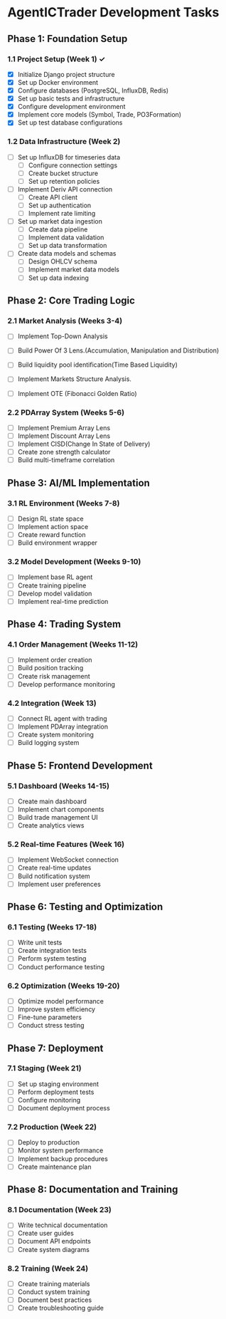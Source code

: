 # AgentICTrader Development Tasks

## Phase 1: Foundation Setup

### 1.1 Project Setup (Week 1) ✓
- [x] Initialize Django project structure
- [x] Set up Docker environment
- [x] Configure databases (PostgreSQL, InfluxDB, Redis)
- [x] Set up basic tests and infrastructure
- [x] Configure development environment
- [x] Implement core models (Symbol, Trade, PO3Formation)
- [x] Set up test database configurations

### 1.2 Data Infrastructure (Week 2)
- [ ] Set up InfluxDB for timeseries data
  - [ ] Configure connection settings
  - [ ] Create bucket structure
  - [ ] Set up retention policies
- [ ] Implement Deriv API connection
  - [ ] Create API client
  - [ ] Set up authentication
  - [ ] Implement rate limiting
- [ ] Set up market data ingestion
  - [ ] Create data pipeline
  - [ ] Implement data validation
  - [ ] Set up data transformation
- [ ] Create data models and schemas
  - [ ] Design OHLCV schema
  - [ ] Implement market data models
  - [ ] Set up data indexing

## Phase 2: Core Trading Logic

### 2.1 Market Analysis (Weeks 3-4)
- [ ] Implement Top-Down Analysis 
- [ ] Build Power Of 3 Lens.(Accumulation, Manipulation and Distribution)
- [ ] Build liquidity pool identification(Time Based Liquidity)
- [ ] Implement Markets Structure Analysis.
- [ ] Implement OTE (Fibonacci Golden Ratio)


### 2.2 PDArray System (Weeks 5-6)
- [ ] Implement Premium Array Lens
- [ ] Implement Discount Array Lens
- [ ] Implement CISD(Change In State of Delivery)
- [ ] Create zone strength calculator
- [ ] Build multi-timeframe correlation

## Phase 3: AI/ML Implementation

### 3.1 RL Environment (Weeks 7-8)
- [ ] Design RL state space
- [ ] Implement action space
- [ ] Create reward function
- [ ] Build environment wrapper

### 3.2 Model Development (Weeks 9-10)
- [ ] Implement base RL agent
- [ ] Create training pipeline
- [ ] Develop model validation
- [ ] Implement real-time prediction

## Phase 4: Trading System

### 4.1 Order Management (Weeks 11-12)
- [ ] Implement order creation
- [ ] Build position tracking
- [ ] Create risk management
- [ ] Develop performance monitoring

### 4.2 Integration (Week 13)
- [ ] Connect RL agent with trading
- [ ] Implement PDArray integration
- [ ] Create system monitoring
- [ ] Build logging system

## Phase 5: Frontend Development

### 5.1 Dashboard (Weeks 14-15)
- [ ] Create main dashboard
- [ ] Implement chart components
- [ ] Build trade management UI
- [ ] Create analytics views

### 5.2 Real-time Features (Week 16)
- [ ] Implement WebSocket connection
- [ ] Create real-time updates
- [ ] Build notification system
- [ ] Implement user preferences

## Phase 6: Testing and Optimization

### 6.1 Testing (Weeks 17-18)
- [ ] Write unit tests
- [ ] Create integration tests
- [ ] Perform system testing
- [ ] Conduct performance testing

### 6.2 Optimization (Weeks 19-20)
- [ ] Optimize model performance
- [ ] Improve system efficiency
- [ ] Fine-tune parameters
- [ ] Conduct stress testing

## Phase 7: Deployment

### 7.1 Staging (Week 21)
- [ ] Set up staging environment
- [ ] Perform deployment tests
- [ ] Configure monitoring
- [ ] Document deployment process

### 7.2 Production (Week 22)
- [ ] Deploy to production
- [ ] Monitor system performance
- [ ] Implement backup procedures
- [ ] Create maintenance plan

## Phase 8: Documentation and Training

### 8.1 Documentation (Week 23)
- [ ] Write technical documentation
- [ ] Create user guides
- [ ] Document API endpoints
- [ ] Create system diagrams

### 8.2 Training (Week 24)
- [ ] Create training materials
- [ ] Conduct system training
- [ ] Document best practices
- [ ] Create troubleshooting guide
